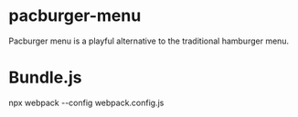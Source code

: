 # pacburger-menu
Pacburger menu is a playful alternative to the traditional hamburger menu.


# Bundle.js
npx webpack --config webpack.config.js
